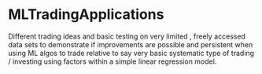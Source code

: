 # MLTradingApplications
Different trading ideas and basic testing on very limited , freely accessed data sets to demonstrate if improvements are possible and persistent when using ML algos to trade relative to say very basic systematic type of trading / investing using factors within a simple linear regression model.
